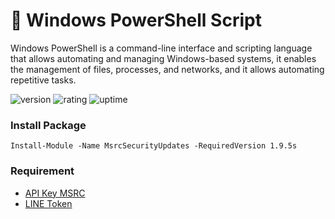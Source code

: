 # 🎉 Windows PowerShell Script

Windows PowerShell is a command-line interface and scripting language that allows automating and managing Windows-based systems, it enables the management of files, processes, and networks, and it allows automating repetitive tasks.

![version](https://img.shields.io/badge/version-1.0-blue)
![rating](https://img.shields.io/badge/rating-★★★★★-yellow)
![uptime](https://img.shields.io/badge/uptime-100%25-brightgreen)

### Install Package

```
Install-Module -Name MsrcSecurityUpdates -RequiredVersion 1.9.5s
```

### Requirement

- [API Key MSRC](https://portal.msrc.microsoft.com/en-us/)
- [LINE Token](https://notify-bot.line.me/th/)
